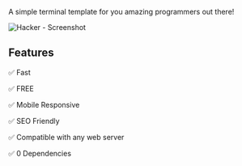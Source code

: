 A simple terminal template for you amazing programmers out there!

![Hacker - Screenshot](screenshot-hacker.png "Hacker - Screenshot")

## Features

✅ Fast

✅ FREE

✅ Mobile Responsive

✅ SEO Friendly

✅ Compatible with any web server

✅ 0 Dependencies
